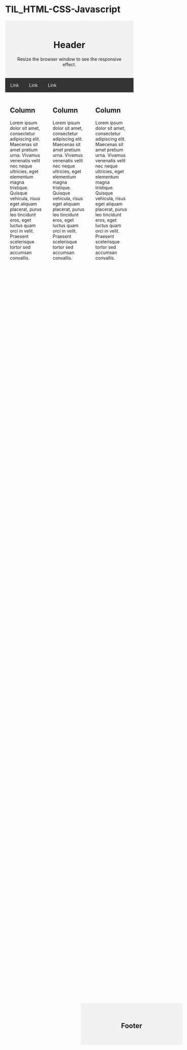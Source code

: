 # TIL_HTML-CSS-Javascript

<!DOCTYPE html>
<html lang="en">
<head>
<meta charset="utf-8">
<meta name="viewport" content="width=device-width, initial-scale=1">
<title>CSS Website Layout</title>
<style type="text/css">
	body{
		margin:0;
	}
	.header{
		background-color: #F1F1F1;
		text-align: center;
		padding: 20px;		
	}
	.topnav{
		background-color: #333;
		color : white;
		overflow:hidden; /* 부모 요소의 범위를 넘어가는 자식 요소의 부분은 보이지 않도록 처리한다.*/
	}
	.topnav>a{
	/*
		자식 요소에 float 속성을 주게 되면 부모 영역 밖으로 흘러 넘치는 현상이 발생
		이를 해결하는 가장 대표적인 방법이 overflow : hidden을 지정하는 것
	*/
		color:#f2f2f2;
		text-align: center;
		padding: 14px 16px;
		display:block;
		float: left;
		text-decoration : none;
		
	}
	
	.topnav>a:hover{
		color: yellow;
	}
	
	.column{
		float : left;
		width : 33.3%;
		padding : 15px;
	}
	
	*{
		box-sizing:border-box;
	}
	
	.footer{
		background: #F1F1F1;
		text-align: center;
		padding: 30px;	
		width: 33.33%;
		margin-top:30px;	
		position:absolute; top: 80%; left:30%; 
		clear: both;
		display:block;
	}
</style>


</head>
<body>

<div class="header">
  <h1>Header</h1>
  <p>Resize the browser window to see the responsive effect.</p>
</div>

<div class="topnav">
  <a href="#">Link</a>
  <a href="#">Link</a>
  <a href="#">Link</a>
</div>

<div class="row">
  <div class="column">
    <h2>Column</h2>
    <p>Lorem ipsum dolor sit amet, consectetur adipiscing elit. Maecenas sit amet pretium urna. Vivamus venenatis velit nec neque ultricies, eget elementum magna tristique. Quisque vehicula, risus eget aliquam placerat, purus leo tincidunt eros, eget luctus quam orci in velit. Praesent scelerisque tortor sed accumsan convallis.</p>
  </div>
  
  <div class="column">
    <h2>Column</h2>
    <p>Lorem ipsum dolor sit amet, consectetur adipiscing elit. Maecenas sit amet pretium urna. Vivamus venenatis velit nec neque ultricies, eget elementum magna tristique. Quisque vehicula, risus eget aliquam placerat, purus leo tincidunt eros, eget luctus quam orci in velit. Praesent scelerisque tortor sed accumsan convallis.</p>
  </div>
  
  <div class="column">
    <h2>Column</h2>
    <p>Lorem ipsum dolor sit amet, consectetur adipiscing elit. Maecenas sit amet pretium urna. Vivamus venenatis velit nec neque ultricies, eget elementum magna tristique. Quisque vehicula, risus eget aliquam placerat, purus leo tincidunt eros, eget luctus quam orci in velit. Praesent scelerisque tortor sed accumsan convallis.</p>
  </div>
 </div>  
 
  <!-- 추가하기 -->
<div class="footer">
  	<p><h2>Footer</h2></p>
</div>



</body>
</html>
